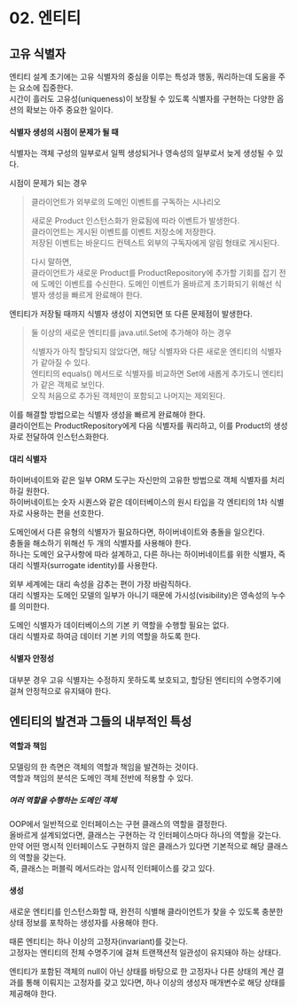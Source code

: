 # 02. 엔티티     
    
## 고유 식별자
엔티티 설계 초기에는 고유 식별자의 중심을 이루는 특성과 행동, 쿼리하는데 도움을 주는 요소에 집중한다.    
시간이 흘러도 고유성(uniqueness)이 보장될 수 있도록 식별자를 구현하는 다양한 옵션의 확보는 아주 중요한 일이다.    
    
#### 식별자 생성의 시점이 문제가 될 때    
식별자는 객체 구성의 일부로서 일찍 생성되거나 영속성의 일부로서 늦게 생성될 수 있다.    

시점이 문제가 되는 경우    

> 클라이언트가 외부로의 도메인 이벤트를 구독하는 시나리오 
>
> 새로운 Product 인스턴스화가 완료됨에 따라 이벤트가 발생한다.  
> 클라이언트는 게시된 이벤트를 이벤트 저장소에 저장한다.  
> 저장된 이벤트는 바운디드 컨텍스트 외부의 구독자에게 알림 형태로 게시된다.
>
> 다시 말하면,  
> 클라이언트가 새로운 Product를 ProductRepository에 추가할 기회를 잡기 전에 도메인 이벤트를 수신한다.
> 도메인 이벤트가 올바르게 초기화되기 위해선 식별자 생성을 빠르게 완료해야 한다.

엔티티가 저장될 때까지 식별자 생성이 지연되면 또 다른 문제점이 발생한다.

> 둘 이상의 새로운 엔티티를 java.util.Set에 추가해야 하는 경우
> 
> 식별자가 아직 할당되지 않았다면, 해당 식별자와 다른 새로운 엔티티의 식별자가 같아질 수 있다.  
> 엔티티의 equals() 메서드로 식별자를 비교하면 Set에 새롭게 추가도니 엔티티가 같은 객체로 보인다.  
> 오직 처음으로 추가된 객체만이 포함되고 나머지는 제외된다.
 
이를 해결할 방법으로는 식별자 생성을 빠르게 완료해야 한다.  
클라이언트는 ProductRepository에게 다음 식별자를 쿼리하고, 이를 Product의 생성자로 전달하여 인스턴스화한다.

#### 대리 식별자

하이버네이트와 같은 일부 ORM 도구는 자신만의 고유한 방법으로 객체 식별자를 처리하길 원한다.  
하이버네이트는 숫자 시퀀스와 같은 데이터베이스의 원시 타입을 각 엔티티의 1차 식별자로 사용하는 편을 선호한다.  

도메인에서 다른 유형의 식별자가 필요하다면, 하이버네이트와 충돌을 일으킨다.  
충돌을 해소하기 위해선 두 개의 식별자를 사용해야 한다.  
하나는 도메인 요구사항에 따라 설계하고, 다른 하나는 하이버네이트를 위한 식별자, 즉 대리 식별자(surrogate identity)를 사용한다.  

외부 세계에는 대리 속성을 감추는 편이 가장 바람직하다.  
대리 식별자는 도메인 모델의 일부가 아니기 때문에 가시성(visibility)은 영속성의 누수를 의미한다.  

도메인 식별자가 데이터베이스의 기본 키 역할을 수행할 필요는 없다.  
대리 식별자로 하여금 데이터 기본 키의 역할을 하도록 한다.

#### 식별자 안정성

대부분 경우 고유 식별자는 수정하지 못하도록 보호되고, 할당된 엔티티의 수명주기에 걸쳐 안정적으로 유지돼야 한다.

## 엔티티의 발견과 그들의 내부적인 특성

#### 역할과 책임

모델링의 한 측면은 객체의 역할과 책임을 발견하는 것이다.  
역할과 책임의 분석은 도메인 객체 전반에 적용할 수 있다.

##### 여러 역할을 수행하는 도메인 객체

OOP에서 일반적으로 인터페이스는 구현 클래스의 역할을 결정한다.  
올바르게 설계되었다면, 클래스는 구현하는 각 인터페이스마다 하나의 역할을 갖는다.  
만약 어떤 명시적 인터페이스도 구현하지 않은 클래스가 있다면 기본적으로 해당 클래스의 역할을 갖는다.  
즉, 클래스는 퍼블릭 메서드라는 암시적 인터페이스를 갖고 있다.

#### 생성

새로운 엔티티를 인스턴스화할 때, 완전히 식별해 클라이언트가 찾을 수 있도록 충분한 상태 정보를 포착하는 생성자를 사용해야 한다.  

때론 엔티티는 하나 이상의 고정자(invariant)를 갖는다.  
고정자는 엔티티의 전체 수명주기에 걸쳐 트랜잭션적 일관성이 유지돼야 하는 상태다.  

엔티티가 포함된 객체의 null이 아닌 상태를 바탕으로 한 고정자나 다른 상태의 계산 결과를 통해 이뤄지는 고정자를 갖고 있다면, 하나 이상의 생성자 매개변수로 해당 상태를 제공해야 한다.